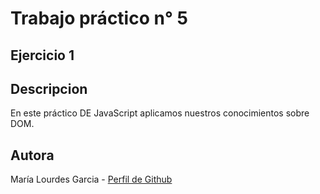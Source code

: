 # Trabajo práctico n° 5
## Ejercicio 1
## Descripcion
En este práctico DE JavaScript aplicamos nuestros conocimientos sobre DOM.

## Autora
María Lourdes Garcia - [Perfil de Github](https://github.com/lourdesgarciafyl)